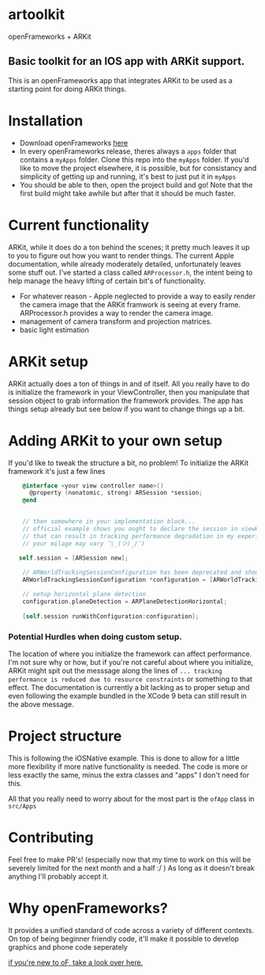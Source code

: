 # artoolkit
openFrameworks + ARKit


## Basic toolkit for an IOS app with ARKit support.
This is an openFrameworks app that integrates ARKit to be used as a starting point for doing ARKit things.

# Installation
* Download openFrameworks [here](http://openframeworks.cc/versions/v0.9.8/of_v0.9.8_ios_release.zip)
* In every openFrameworks release, theres always a `apps` folder that contains a `myApps` folder. Clone this repo into the `myApps` folder. If you'd like to move the project
elsewhere, it is possible, but for consistancy and simplicity of getting up and running, it's best to just put it in `myApps`
* You should be able to then, open the project build and go! Note that the first build might take awhile but after that it should be much faster.

# Current functionality 
ARKit, while it does do a ton behind the scenes; it pretty much leaves it up to you to figure out how you want to render things. The current Apple documentation, while already moderately detailed, unfortunately leaves some stuff out. I've started a class called `ARProcessor.h`, the intent being to help manage the heavy lifting of certain bit's of functionality.
* For whatever reason - Apple neglected to provide a way to easily render the camera image that the ARKit framwork is seeing at every frame. ARProcessor.h provides a way to render the camera image. 
* management of camera transform and projection matrices.
* basic light estimation


# ARKit setup 
ARKit actually does a ton of things in and of itself. All you really have to do is initialize the framework in your ViewController, then you manipulate that session object to grab information the framework provides. The app has things setup already but see below if you want to change things up a bit.


# Adding ARKit to your own setup
If you'd like to tweak the structure a bit, no problem! To initialize the ARKit framework it's just a few lines
```objective-c
    @interface <your view controller name>()
      @property (nonatomic, strong) ARSession *session;
    @end


    // then somewhere in your implementation block...
    // official example shows you ought to declare the session in viewWillLoad and initialize in viewWillAppear, but 
    // that can result in tracking performance degradation in my experience (again, could just be the phone I'm borrowing, 
    // your milage may vary ¯\_(ツ)_/¯)

   self.session = [ARSession new];
    
    // ARWorldTrackingSessionConfiguration has been deprecated and should now be ARWorldTrackingConfiguration - still using here cause I     //haven't updated the framework yet.
    ARWorldTrackingSessionConfiguration *configuration = [ARWorldTrackingSessionConfiguration new];

    // setup horizontal plane detection
    configuration.planeDetection = ARPlaneDetectionHorizontal;
    
    [self.session runWithConfiguration:configuration];
```
### Potential Hurdles when doing custom setup.
The location of where you initialize the framework can affect performance. I'm not sure why or how, but if you're not careful about where you initialize, ARKit might spit out the messsage along the lines of `... tracking performance is reduced due to resource constraints` or something to that effect. The documentation is currently a bit lacking as to proper setup and even following the example bundled in the XCode 9 beta can still result in the above message.


# Project structure 
This is following the iOSNative example. This is done to allow for a little more flexibility if more native functionality is needed. The code is more or less exactly the same, minus the extra classes and "apps" I don't need for this.


All that you really need to worry about for the most part is the `ofApp` class in `src/Apps`

# Contributing
Feel free to make PR's! (especially now that my time to work on this will be severely limited for the next month and a half :/ )
As long as it doesn't break anything I'll probably accept it. 

# Why openFrameworks?
It provides a unified standard of code across a variety of different contexts. On top of being beginner friendly code, it'll make it possible to develop graphics and phone code seperately


[if you're new to oF, take a look over here.](http://openframeworks.cc/learning/)

